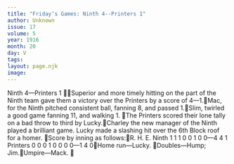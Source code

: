 ```yaml
---
title: "Friday’s Games: Ninth 4--Printers 1"
author: Unknown
issue: 17
volume: 5
year: 1916
month: 20
day: V
tags:
layout: page.njk
image:
---
```

Ninth 4—Printers 1 Superior and more timely hitting on the part of the Ninth team gave them a victory over the Printers by a score of 4—1.Mac, for the Ninth pitched consistent ball, fanning 8, and passed 1.Slim, twirled a good game fanning 11, and walking 1. The Printers scored their lone tally on a bad throw to third by Lucky.Charley the new manager of the Ninth played a brilliant game. Lucky made a slashing hit over the 6th Block roof for a homer. Score by inning as follows:R. H. E.  Ninth 1 1 1 0 0 1 0 0—4 4 1 Printers 0 0 0 1 0 0 0 0—1 4 0Home run—Lucky. Doubles—Hump; Jim.Umpire—Mack. 
